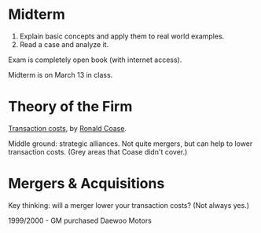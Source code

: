 # Midterm
1. Explain basic concepts and apply them to real world examples.
2. Read a case and analyze it.

Exam is completely open book (with internet access).

Midterm is on March 13 in class.

# Theory of the Firm
[Transaction costs](http://en.wikipedia.org/wiki/Theory_of_the_firm#Transaction_cost_theory), by [Ronald Coase](http://en.wikipedia.org/wiki/Ronald_Coase).

Middle ground: strategic alliances. Not quite mergers, but can help to lower transaction costs. (Grey areas that Coase didn't cover.)

# Mergers & Acquisitions
Key thinking: will a merger lower your transaction costs? (Not always yes.)

1999/2000 - GM purchased Daewoo Motors